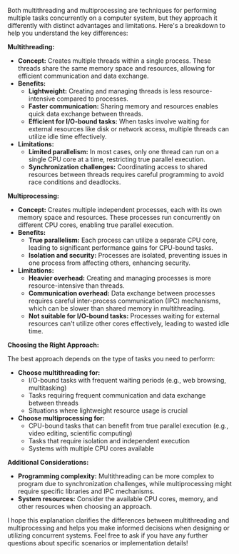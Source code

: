 Both multithreading and multiprocessing are techniques for performing multiple tasks concurrently on a computer system, but they approach it differently with distinct advantages and limitations. Here's a breakdown to help you understand the key differences:

**Multithreading:**

- **Concept:** Creates multiple threads within a single process. These threads share the same memory space and resources, allowing for efficient communication and data exchange.
- **Benefits:**
    - **Lightweight:** Creating and managing threads is less resource-intensive compared to processes.
    - **Faster communication:** Sharing memory and resources enables quick data exchange between threads.
    - **Efficient for I/O-bound tasks:** When tasks involve waiting for external resources like disk or network access, multiple threads can utilize idle time effectively.
- **Limitations:**
    - **Limited parallelism:** In most cases, only one thread can run on a single CPU core at a time, restricting true parallel execution.
    - **Synchronization challenges:** Coordinating access to shared resources between threads requires careful programming to avoid race conditions and deadlocks.

**Multiprocessing:**

- **Concept:** Creates multiple independent processes, each with its own memory space and resources. These processes run concurrently on different CPU cores, enabling true parallel execution.
- **Benefits:**
    - **True parallelism:** Each process can utilize a separate CPU core, leading to significant performance gains for CPU-bound tasks.
    - **Isolation and security:** Processes are isolated, preventing issues in one process from affecting others, enhancing security.
- **Limitations:**
    - **Heavier overhead:** Creating and managing processes is more resource-intensive than threads.
    - **Communication overhead:** Data exchange between processes requires careful inter-process communication (IPC) mechanisms, which can be slower than shared memory in multithreading.
    - **Not suitable for I/O-bound tasks:** Processes waiting for external resources can't utilize other cores effectively, leading to wasted idle time.

**Choosing the Right Approach:**

The best approach depends on the type of tasks you need to perform:

- **Choose multithreading for:**
    - I/O-bound tasks with frequent waiting periods (e.g., web browsing, multitasking)
    - Tasks requiring frequent communication and data exchange between threads
    - Situations where lightweight resource usage is crucial
- **Choose multiprocessing for:**
    - CPU-bound tasks that can benefit from true parallel execution (e.g., video editing, scientific computing)
    - Tasks that require isolation and independent execution
    - Systems with multiple CPU cores available

**Additional Considerations:**

- **Programming complexity:** Multithreading can be more complex to program due to synchronization challenges, while multiprocessing might require specific libraries and IPC mechanisms.
- **System resources:** Consider the available CPU cores, memory, and other resources when choosing an approach.

I hope this explanation clarifies the differences between multithreading and multiprocessing and helps you make informed decisions when designing or utilizing concurrent systems. Feel free to ask if you have any further questions about specific scenarios or implementation details!